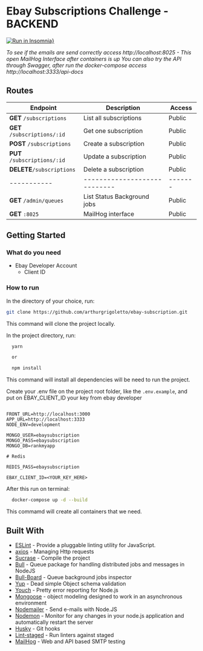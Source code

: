 # Ebay Subscriptions Challenge - BACKEND

[![Run in Insomnia}](https://insomnia.rest/images/run.svg)](https://insomnia.rest/run/?label=Ebay-Subscription&uri=https%3A%2F%2Fraw.githubusercontent.com%2Farthurgrigoletto%2Febay-subscriptions%2Fmaster%2Finsominia.json)

*To see if the emails are send correctly access http://localhost:8025 - This open MailHog Interface after containers is up*
*You can also try the API through Swagger, after run the docker-compose access http://localhost:3333/api-docs*

## Routes
| Endpoint    | Description                  | Access  |
| ----------- | ---------------------------- | ------- |
| **GET** `/subscriptions`         | List all subscriptions | Public |
| **GET** `/subscriptions/:id`      | Get one subscription           | Public |
| **POST** `/subscriptions`      | Create a subscription          | Public |
| **PUT** `/subscriptions/:id` | Update a subscription             | Public |
| **DELETE**`/subscriptions`    | Delete a subscription                  | Public  |
| ----------- | ---------------------------- | ------- |
| **GET** `/admin/queues`         | List Status Background jobs | Public |
| **GET** `:8025`      |  MailHog interface          | Public |                  | Public  |

## Getting Started

### What do you need

- Ebay Developer Account
  - Client ID

### How to run

In the directory of your choice, run:

```bash
git clone https://github.com/arthurgrigoletto/ebay-subscription.git
```

This command will clone the project locally.

In the project directory, run:

```bash
  yarn

  or

  npm install
```

This command will install all dependencies will be need to run the project.

Create your .env file on the project root folder, like the `.env.example`, and put on EBAY_CLIENT_ID your key from ebay developer

```env

FRONT_URL=http://localhost:3000
APP_URL=http://localhost:3333
NODE_ENV=development

MONGO_USER=ebaysubscription
MONGO_PASS=ebaysubscription
MONGO_DB=rankmyapp

# Redis

REDIS_PASS=ebaysubscription

EBAY_CLIENT_ID=<YOUR_KEY_HERE>
```

After this run on terminal:

```bash
  docker-compose up -d --build
```

This commamd will create all containers that we need.

## Built With

- [ESLint](https://eslint.org/) - Provide a pluggable linting utility for JavaScript.
- [axios](https://github.com/axios/axios) - Managing Http requests
- [Sucrase](https://github.com/alangpierce/sucrase#readme) - Compile the project
- [Bull](https://github.com/OptimalBits/bull) - Queue package for handling distributed jobs and messages in NodeJS
- [Bull-Board](https://github.com/vcapretz/bull-board) - Queue background jobs inspector
- [Yup](https://github.com/jquense/yup) - Dead simple Object schema validation
- [Youch](https://github.com/poppinss/youch) - Pretty error reporting for Node.js
- [Mongoose](https://github.com/Automattic/mongoose) - object modeling designed to work in an asynchronous environment
- [Nodemailer](https://github.com/nodemailer/nodemailer) - Send e-mails with Node.JS
- [Nodemon](https://github.com/remy/nodemon) - Monitor for any changes in your node.js application and automatically restart the server
- [Husky](https://github.com/typicode/husky) - Git hooks
- [Lint-staged](https://github.com/okonet/lint-staged#readme) - Run linters against staged
- [MailHog](https://github.com/mailhog/MailHog) - Web and API based SMTP testing
